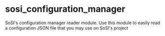 # sosi_configuration_manager
SoSI's configuration manager reader module. Use this module to easily read a configuration JSON file that you may use on SoSI's project
